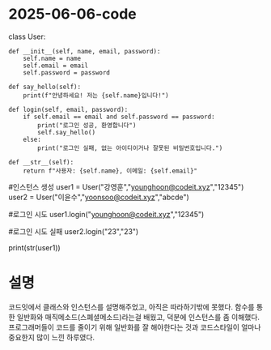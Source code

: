 # 2025-06-06-code
class User:

    def __init__(self, name, email, password):
        self.name = name
        self.email = email
        self.password = password
        
    def say_hello(self):
        print(f"안녕하세요! 저는 {self.name}입니다!")
    
    def login(self, email, password):
        if self.email == email and self.password == password:
            print("로그인 성공, 환영합니다")
            self.say_hello()
        else:
            print("로그인 실패, 없는 아이디이거나 잘못된 비밀번호입니다.")

    def __str__(self):
        return f"사용자: {self.name}, 이메일: {self.email}"

#인스턴스 생성
user1 = User("강영훈","younghoon@codeit.xyz","12345")
user2 = User("이윤수","yoonsoo@codeit.xyz","abcde")

#로그인 시도
user1.login("younghoon@codeit.xyz","12345")

#로그인 시도 실패
user2.login("23","23")

print(str(user1))

# 설명
코드잇에서 클래스와 인스턴스를 설명해주었고, 아직은 따라하기밖에 못했다.
함수를 통한 일반화와 매직메소드(스폐셜메소드)라는걸 배웠고, 덕분에 인스턴스를 좀 이해했다.
프로그래머들이 코드를 줄이기 위해 일반화를 잘 해야한다는 것과 코드스타일이 얼마나 중요한지 많이 느낀 하루였다.
